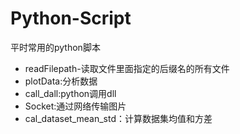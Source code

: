 # Python-Script
平时常用的python脚本

- readFilepath-读取文件里面指定的后缀名的所有文件
- plotData:分析数据
- call_dall:python调用dll
- Socket:通过网络传输图片
- cal_dataset_mean_std：计算数据集均值和方差
